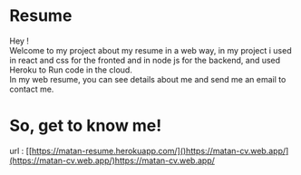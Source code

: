 # Resume
 
Hey !
<br/>
Welcome to my project about my resume in a web way, in my project i used in react and css for the fronted and in node js for the backend, and used Heroku to Run code in the cloud.<br/>
In my web resume, you can see details about me and send me an email to contact me.

# So, get to know me!

url : [[https://matan-resume.herokuapp.com/]()https://matan-cv.web.app/](https://matan-cv.web.app/)https://matan-cv.web.app/
